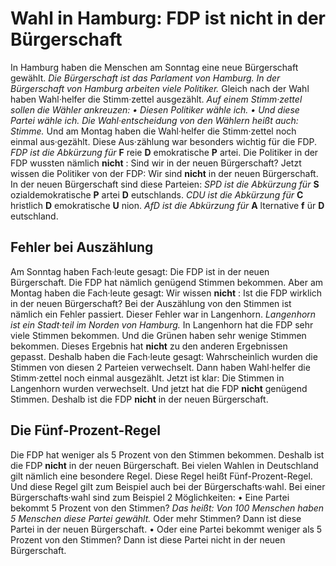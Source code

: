 # Wahl in Hamburg: FDP ist nicht in der Bürgerschaft

In Hamburg haben die Menschen am Sonntag eine neue Bürgerschaft gewählt.  *Die Bürgerschaft ist das Parlament von Hamburg.*   *In der Bürgerschaft von Hamburg arbeiten viele Politiker.*  Gleich nach der Wahl haben Wahl·helfer die Stimm·zettel ausgezählt.  *Auf einem Stimm·zettel sollen die Wähler ankreuzen:*   *• Diesen Politiker wähle ich.*   *• Und diese Partei wähle ich.*   *Die Wahl·entscheidung von den Wählern heißt auch: Stimme.*  Und am Montag haben die Wahl·helfer die Stimm·zettel noch einmal aus·gezählt. Diese Aus·zählung war besonders wichtig für die FDP.  *FDP ist die Abkürzung für*  **F** reie **D** emokratische **P** artei. Die Politiker in der FDP wussten nämlich **nicht** : Sind wir in der neuen Bürgerschaft? Jetzt wissen die Politiker von der FDP: Wir sind **nicht** in der neuen Bürgerschaft. In der neuen Bürgerschaft sind diese Parteien:  *SPD ist die Abkürzung für*  **S** ozialdemokratische **P** artei **D** eutschlands. *CDU ist die Abkürzung für*  **C** hristlich **D** emokratische **U** nion. *AfD ist die Abkürzung für*  **A** lternative **f** ür **D** eutschland. 

## Fehler bei Auszählung
Am Sonntag haben Fach·leute gesagt: Die FDP ist in der neuen Bürgerschaft. Die FDP hat nämlich genügend Stimmen bekommen. Aber am Montag haben die Fach·leute gesagt: Wir wissen **nicht** : Ist die FDP wirklich in der neuen Bürgerschaft? Bei der Auszählung von den Stimmen ist nämlich ein Fehler passiert. Dieser Fehler war in Langenhorn.  *Langenhorn ist ein Stadt·teil im Norden von Hamburg.*  In Langenhorn hat die FDP sehr viele Stimmen bekommen. Und die Grünen haben sehr wenige Stimmen bekommen. Dieses Ergebnis hat **nicht** zu den anderen Ergebnissen gepasst. Deshalb haben die Fach·leute gesagt: Wahrscheinlich wurden die Stimmen von diesen 2 Parteien verwechselt. Dann haben Wahl·helfer die Stimm·zettel noch einmal ausgezählt. Jetzt ist klar: Die Stimmen in Langenhorn wurden verwechselt. Und jetzt hat die FDP **nicht** genügend Stimmen. Deshalb ist die FDP **nicht** in der neuen Bürgerschaft. 

## Die Fünf-Prozent-Regel
Die FDP hat weniger als 5 Prozent von den Stimmen bekommen. Deshalb ist die FDP **nicht** in der neuen Bürgerschaft. Bei vielen Wahlen in Deutschland gilt nämlich eine besondere Regel. Diese Regel heißt Fünf-Prozent-Regel. Und diese Regel gilt zum Beispiel auch bei der Bürgerschafts·wahl. Bei einer Bürgerschafts·wahl sind zum Beispiel 2 Möglichkeiten: • Eine Partei bekommt 5 Prozent von den Stimmen? *Das heißt:*   *Von 100 Menschen haben 5 Menschen diese Partei gewählt.*  Oder mehr Stimmen? Dann ist diese Partei in der neuen Bürgerschaft. • Oder eine Partei bekommt weniger als 5 Prozent von den Stimmen? Dann ist diese Partei nicht in der neuen Bürgerschaft. 
